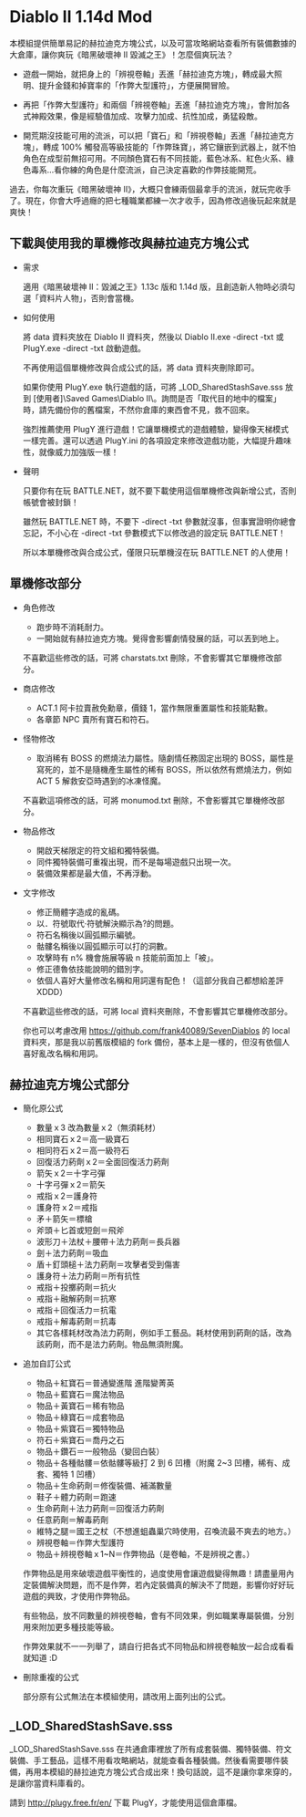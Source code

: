 # Diablo II 1.14d Mod

本模組提供簡單易記的赫拉迪克方塊公式，以及可當攻略網站查看所有裝備數據的大倉庫，讓你爽玩《暗黑破壞神 II 毀滅之王》！怎麼個爽玩法？

* 遊戲一開始，就把身上的「辨視卷軸」丟進「赫拉迪克方塊」，轉成最大照明、提升金錢和掉寶率的「作弊大型護符」，方便展開冒險。

* 再把「作弊大型護符」和兩個「辨視卷軸」丟進「赫拉迪克方塊」，會附加各式神殿效果，像是經驗值加成、攻擊力加成、抗性加成，勇猛殺敵。

* 開荒期沒技能可用的流派，可以把「寶石」和「辨視卷軸」丟進「赫拉迪克方塊」，轉成 100% 觸發高等級技能的「作弊珠寶」，將它鑲嵌到武器上，就不怕角色在成型前無招可用。不同顏色寶石有不同技能，藍色冰系、紅色火系、綠色毒系…看你練的角色是什麼流派，自己決定喜歡的作弊技能開荒。

過去，你每次重玩《暗黑破壞神 II》，大概只會練兩個最拿手的流派，就玩完收手了。現在，你會大呼過癮的把七種職業都練一次才收手，因為修改過後玩起來就是爽快！

## 下載與使用我的單機修改與赫拉迪克方塊公式

* 需求

  適用《暗黑破壞神 II：毀滅之王》1.13c 版和 1.14d 版，且創造新人物時必須勾選「資料片人物」，否則會當機。

* 如何使用

  將 data 資料夾放在 Diablo II 資料夾，然後以 Diablo II.exe -direct -txt 或 PlugY.exe -direct -txt 啟動遊戲。

  不再使用這個單機修改與合成公式的話，將 data 資料夾刪除即可。

  如果你使用 PlugY.exe 執行遊戲的話，可將 \_LOD\_SharedStashSave.sss 放到 [使用者]\Saved Games\Diablo II\。詢問是否「取代目的地中的檔案」時，請先備份你的舊檔案，不然你倉庫的東西會不見，救不回來。

  強烈推薦使用 PlugY 進行遊戲！它讓單機模式的遊戲體驗，變得像天梯模式一樣完善。還可以透過 PlugY.ini 的各項設定來修改遊戲功能，大幅提升趣味性，就像威力加強版一樣！

* 聲明

  只要你有在玩 BATTLE.NET，就不要下載使用這個單機修改與新增公式，否則帳號會被封鎖！

  雖然玩 BATTLE.NET 時，不要下 -direct -txt 參數就沒事，但事實證明你總會忘記，不小心在 -direct -txt 參數模式下以修改過的設定玩 BATTLE.NET！

  所以本單機修改與合成公式，僅限只玩單機沒在玩 BATTLE.NET 的人使用！

## 單機修改部分

* 角色修改

  * 跑步時不消耗耐力。
  * 一開始就有赫拉迪克方塊。覺得會影響劇情發展的話，可以丟到地上。

  不喜歡這些修改的話，可將 charstats.txt 刪除，不會影響其它單機修改部分。

* 商店修改

  * ACT.1 阿卡拉賣赦免勳章，價錢 1，當作無限重置屬性和技能點數。
  * 各章節 NPC 賣所有寶石和符石。

* 怪物修改

  * 取消稀有 BOSS 的燃燒法力屬性。隨劇情任務固定出現的 BOSS，屬性是寫死的，並不是隨機產生屬性的稀有 BOSS，所以依然有燃燒法力，例如 ACT 5 解救安亞時遇到的冰凍怪魔。

  不喜歡這項修改的話，可將 monumod.txt 刪除，不會影響其它單機修改部分。

* 物品修改

  * 開啟天梯限定的符文組和獨特裝備。
  * 同件獨特裝備可重複出現，而不是每場遊戲只出現一次。
  * 裝備效果都是最大值，不再浮動。

* 文字修改

  * 修正簡體字造成的亂碼。
  * 以．符號取代‧符號解決顯示為?的問題。
  * 符石名稱後以圓弧顯示編號。
  * 骷髏名稱後以圓弧顯示可以打的洞數。
  * 攻擊時有 n% 機會施展等級 n 技能前面加上「被」。
  * 修正德魯依技能說明的錯別字。
  * 依個人喜好大量修改名稱和用詞還有配色！（這部分我自己都想給差評 XDDD）

  不喜歡這些修改的話，可將 local 資料夾刪除，不會影響其它單機修改部分。

  你也可以考慮改用 https://github.com/frank40089/SevenDiablos 的 local 資料夾，那是我以前舊版模組的 fork 備份，基本上是一樣的，但沒有依個人喜好亂改名稱和用詞。

## 赫拉迪克方塊公式部分

* 簡化原公式

  * 數量ｘ3 改為數量ｘ2（無須耗材）
  * 相同寶石ｘ2＝高一級寶石
  * 相同符石ｘ2＝高一級符石
  * 回復活力葯劑ｘ2＝全面回復活力葯劑
  * 箭矢ｘ2＝十字弓彈
  * 十字弓彈ｘ2＝箭矢
  * 戒指ｘ2＝護身符
  * 護身符ｘ2＝戒指
  * 矛＋箭矢＝標槍
  * 斧頭＋匕首或短劍＝飛斧
  * 波形刀＋法杖＋腰帶＋法力葯劑＝長兵器
  * 劍＋法力葯劑＝吸血
  * 盾＋釘頭槌＋法力葯劑＝攻擊者受到傷害
  * 護身符＋法力葯劑＝所有抗性
  * 戒指＋投擲葯劑＝抗火
  * 戒指＋融解葯劑＝抗寒
  * 戒指＋回復活力＝抗電
  * 戒指＋解毒葯劑＝抗毒
  * 其它各樣耗材改為法力葯劑，例如手工藝品。耗材使用到葯劑的話，改為該葯劑，而不是法力葯劑。物品無須附魔。

* 追加自訂公式

  * 物品＋紅寶石＝普通變進階 進階變菁英
  * 物品＋藍寶石＝魔法物品
  * 物品＋黃寶石＝稀有物品
  * 物品＋綠寶石＝成套物品
  * 物品＋紫寶石＝獨特物品
  * 符石＋紫寶石＝喬丹之石
  * 物品＋鑽石＝一般物品（變回白裝）
  * 物品＋各種骷髏＝依骷髏等級打 2 到 6 凹槽（附魔 2~3 凹槽，稀有、成套、獨特 1 凹槽）
  * 物品＋生命葯劑＝修復裝備、補滿數量
  * 鞋子＋體力葯劑＝跑速
  * 生命葯劑＋法力葯劑＝回復活力葯劑
  * 任意葯劑＝解毒葯劑
  * 維特之腿＝國王之杖（不想進蛆蟲巢穴時使用，召喚流最不爽去的地方。）
  * 辨視卷軸＝作弊大型護符
  * 物品＋辨視卷軸ｘ1~N＝作弊物品（是卷軸，不是辨視之書。）

  作弊物品是用來破壞遊戲平衡性的，過度使用會讓遊戲變得無趣！請盡量用內定裝備解決問題，而不是作弊，若內定裝備真的解決不了問題，影響你好好玩遊戲的興致，才使用作弊物品。

  有些物品，放不同數量的辨視卷軸，會有不同效果，例如職業專屬裝備，分別用來附加更多種技能等級。

  作弊效果就不一一列舉了，請自行把各式不同物品和辨視卷軸放一起合成看看就知道 :D

* 刪除重複的公式

  部分原有公式無法在本模組使用，請改用上面列出的公式。

## \_LOD\_SharedStashSave.sss

\_LOD\_SharedStashSave.sss 在共通倉庫裡放了所有成套裝備、獨特裝備、符文裝備、手工藝品，這樣不用看攻略網站，就能查看各種裝備。然後看需要哪件裝備，再用本模組的赫拉迪克方塊公式合成出來！換句話說，這不是讓你拿來穿的，是讓你當資料庫看的。

請到 http://plugy.free.fr/en/ 下載 PlugY，才能使用這個倉庫檔。